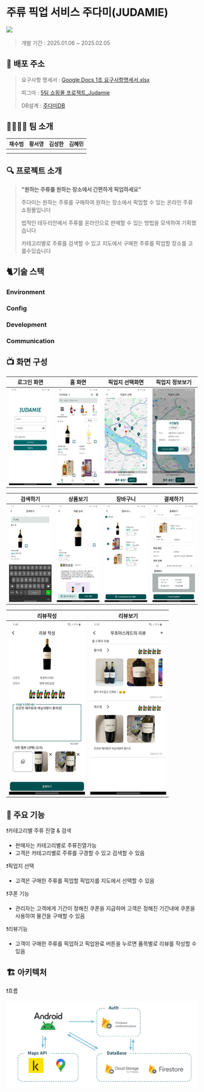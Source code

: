 # 주류 픽업 서비스 주다미(JUDAMIE)
<img src="https://github.com/user-attachments/assets/987b5c63-7bdb-4628-b790-b9c8f9610706" width="800">

> 개발 기간 : 2025.01.06 ~ 2025.02.05
> 

## 🌟 배포 주소
>
> 요구사항 명세서 : 
> [Google Docs 1조 요구사항명세서.xlsx](https://docs.google.com/spreadsheets/d/1-ofXDRmkZk47_xXCGW6bR6qeVCGTsSX3/edit?gid=1388090367#gid=1388090367)
>
> 피그마 : 
> [5팀 쇼핑몰 프로젝트_Judamie](https://www.figma.com/design/KfQfESZVDaSN9AjsIrL7xR/5%ED%8C%80-%EC%87%BC%ED%95%91%EB%AA%B0-%ED%94%84%EB%A1%9C%EC%A0%9D%ED%8A%B8_Judamie?node-id=0-1&p=f&t=C6MiEut56U40nvz5-0)
>
> DB설계 :
> [주다미DB](https://docs.google.com/spreadsheets/d/1SCuNlvhLw9gVG4kw_PFAJ-dmJBbQWXTtrIrgylUT9h0/edit?gid=378717404#gid=378717404)
> 

## 👨‍👩‍👧‍👦 팀 소개

| 채수범 | 황서영 | 김성한 | 김혜민 |
| --- | --- | --- | --- |
|  |  |  |  |
|  |  |  |  |

## 🔍 프로젝트 소개

> **"원하는 주류를 원하는 장소에서 간편하게 픽업하세요"**
>
>
> 주다미는 원하는 주류를 구매하여 원하는 장소에서 픽업할 수 있는 온라인 주류 쇼핑몰입니다
>
> 법적인 테두리안에서 주류를 온라인으로 판매할 수 있는 방법을 모색하여 기획했습니다
>
> 카테고리별로 주류를 검색할 수 있고 지도에서 구매한 주류를 픽업할 장소를 고를수있습니다
> 

## 🐈기술 스택

### **Environment**

[](https://img.shields.io/badge/androidstudio-3DDC84?style=for-the-badge&logo=androidstudio&logoColor=white)

[](https://img.shields.io/badge/github-181717?style=for-the-badge&logo=github&logoColor=white)

[](https://img.shields.io/badge/git-F05032?style=for-the-badge&logo=git&logoColor=white)

### Config

[](https://img.shields.io/badge/gradle-02303A?style=for-the-badge&logo=gradle&logoColor=white)

### Development

[](https://img.shields.io/badge/android-34A853?style=for-the-badge&logo=android&logoColor=white)

[](https://img.shields.io/badge/kotlin-7F52FF?style=for-the-badge&logo=kotlin&logoColor=white)

[](https://img.shields.io/badge/MVVM-2D50A5?style=for-the-badge)

[](https://img.shields.io/badge/Hilt-36474F?style=for-the-badge)

[](https://img.shields.io/badge/firebase-DD2C00?style=for-the-badge&logo=firebase&logoColor=white)

[](https://img.shields.io/badge/node.js-339933?style=for-the-badge&logo=Node.js&logoColor=white)

### Communication

[](https://img.shields.io/badge/notion-000000?style=for-the-badge&logo=notion&logoColor=white)

## 📺 화면 구성

| 로그인 화면 | 홈 화면 | 픽업지 선택화면 | 픽업지 정보보기 |
| --- | --- | --- | --- |
| <img src="app/src/main/res/drawable/screenshot_20250314_172929.png" width="200"> | <img src="app/src/main/res/drawable/screenshot_20250314_180155.png" width="200"> |<img src="app/src/main/res/drawable/screenshot_20250314_173412.png" width="200"> | <img src="app/src/main/res/drawable/screenshot_20250314_173340.png" width="200"> |



| 검색하기 | 상품보기 | 장바구니 | 결제하기 |
| --- | --- | --- | --- |
| <img src="app/src/main/res/drawable/screenshot_20250314_173740.png" width="200"> | <img src="app/src/main/res/drawable/screenshot_20250314_175112.png" width="200"> | <img src="app/src/main/res/drawable/screenshot_20250314_173927.png" width="200"> | <img src="app/src/main/res/drawable/screenshot_20250314_174043.png" width="200"> |

| 리뷰작성 | 리뷰보기 |
| --- | --- |
| <img src="app/src/main/res/drawable/screenshot_20250314_174816.png" width="200"> | <img src="app/src/main/res/drawable/screenshot_20250314_175027.png" width="200"> |
## 🔔 주요 기능

❗카테고리별 주류 진열 & 검색

- 판매자는 카테고리별로 주류진열가능
- 고객은 카테고리별로 주류를 구경할 수 있고 검색할 수 있음

❗픽업지 선택

- 고객은 구매한 주류를 픽업할 픽업지를 지도에서 선택할 수 있음

❗쿠폰 기능

- 관리자는 고객에게 기간이 정해진 쿠폰을 지급하며 고객은 정해진 기간내에 쿠폰을 사용하여 물건을 구매할 수 있음

❗리뷰기능

- 고객이 구매한 주류를 픽업하고 픽업완료 버튼을 누르면 품목별로 리뷰를 작성할 수 있음

## 🏗️ **아키텍처**

❗흐름

![image1](app/src/main/res/drawable/judamie_architecture.png)

